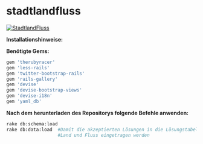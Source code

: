 # stadtlandfluss
[![StadtlandFluss](http://fs2.directupload.net/images/150227/mdjvbl4j.png)](http://stadtlandflussduell.herokuapp.com)

**Installationshinweise:**

**Benötigte Gems:**

```rb
gem 'therubyracer'
gem 'less-rails'
gem 'twitter-bootstrap-rails'
gem 'rails-gallery'
gem 'devise'
gem 'devise-bootstrap-views'
gem 'devise-i18n'
gem 'yaml_db'
```

**Nach dem herunterladen des Repositorys folgende Befehle anwenden:**

```sh
rake db:schema:load
rake db:data:load  #Damit die akzeptierten Lösungen in die Lösungstabellen für Stadt,
                   #Land und Fluss eingetragen werden
```
